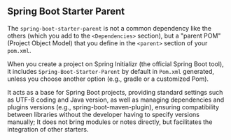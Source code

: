 ## Spring Boot Starter Parent

The `spring-boot-starter-parent` is not a common dependency like the others (which you add to the `<Dependencies>` section), but a "parent POM" (Project Object Model) that you define in the `<parent>` section of your `pom.xml`.

When you create a project on Spring Initializr (the official Spring Boot tool), it includes `Spring-Boot-Starter-Parent` by default in `Pom.xml` generated, unless you choose another option (e.g., gradle or a customized Pom).

It acts as a base for Spring Boot projects, providing standard settings such as UTF-8 coding and Java version, as well as managing dependencies and plugins versions (e.g., spring-boot-maven-plugin), ensuring compatibility between libraries without the developer having to specify versions manually; It does not bring modules or notes directly, but facilitates the integration of other starters.